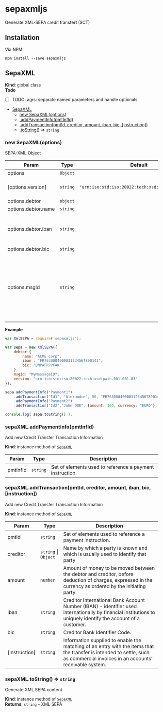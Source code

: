 # sepaxmljs
Generate XML-SEPA credit transfert (SCT)

## Installation
Via NPM

```
npm install --save sepaxmljs
```

<a name="SepaXML"></a>

## SepaXML
**Kind**: global class  
**Todo**

- [ ] TODO: agrs: separate named parameters and handle optionals


* [SepaXML](#SepaXML)
    * [new SepaXML(options)](#new_SepaXML_new)
    * [.addPaymentInfo(pmtInfId)](#SepaXML+addPaymentInfo)
    * [.addTransaction(pmtId, creditor, amount, iban, bic, [instruction])](#SepaXML+addTransaction)
    * [.toString()](#SepaXML+toString) ⇒ <code>string</code>

<a name="new_SepaXML_new"></a>

### new SepaXML(options)
SEPA-XML Object


| Param | Type | Default | Description |
| --- | --- | --- | --- |
| options | <code>Object</code> |  |  |
| [options.version] | <code>string</code> | <code>&quot;urn:iso:std:iso:20022:tech:xsd:pain.001.001.03&quot;</code> | xmlns: SEPA XML pain version |
| options.debtor | <code>object</code> |  | debtor |
| options.debtor.name | <code>string</code> |  | debtor's name |
| options.debtor.iban | <code>string</code> |  | debtor's International Bank Account Number (IBAN) |
| options.debtor.bic | <code>string</code> |  | debtor |
| options.msgId | <code>string</code> |  | Point to point reference, as assigned by the instructing party, and sent to the next party in the chain to unambiguously identify the message. |

**Example**  
```js
var XmlSEPA = require('sepaxmljs');

var sepa = new XmlSEPA({
    debtor:{
        name: "ACME Corp",
        iban : "FR7630004000031234567890143",
        bic: "BNPAFRPPFAK"
    },
    msgId: "MyMessageID",
    version: "urn:iso:std:iso:20022:tech:xsd:pain.001.001.03"
});

sepa.addPaymentInfo("Payment1")
    .addTransaction("Id1", "Alexandre", 50, "FR7630004000031234567890143", "BNPAFRPPXXX", "instruction1")
    .addPaymentInfo("Payment2")
    .addTransaction("Id2","John DOE", {amount: 100, currency: "EURO"}, "FR7630004000031234567890143", "BNPAFRPPXXX");

console.log( sepa.toString() );
```
<a name="SepaXML+addPaymentInfo"></a>

### sepaXML.addPaymentInfo(pmtInfId)
Add new Credit Transfer Transaction Information

**Kind**: instance method of [<code>SepaXML</code>](#SepaXML)  

| Param | Type | Description |
| --- | --- | --- |
| pmtInfId | <code>string</code> | Set of elements used to reference a payment instruction. |

<a name="SepaXML+addTransaction"></a>

### sepaXML.addTransaction(pmtId, creditor, amount, iban, bic, [instruction])
Add new Credit Transfer Transaction Information

**Kind**: instance method of [<code>SepaXML</code>](#SepaXML)  

| Param | Type | Description |
| --- | --- | --- |
| pmtId | <code>string</code> | Set of elements used to reference a payment instruction. |
| creditor | <code>string</code> \| <code>Object</code> | Name by which a party is known and which is usually used to identify that party |
| amount | <code>number</code> | Amount of money to be moved between the debtor and creditor, before deduction of charges, expressed in the currency as ordered by the initiating party. |
| iban | <code>string</code> | Creditor International Bank Account Number (IBAN) -  identifier used internationally by financial institutions to uniquely identify the account of a customer. |
| bic | <code>string</code> | Creditor Bank Identifier Code. |
| [instruction] | <code>string</code> | Information supplied to enable the matching of an entry with the items that the transfer is intended to settle, such as commercial invoices in an accounts' receivable system. |

<a name="SepaXML+toString"></a>

### sepaXML.toString() ⇒ <code>string</code>
Generate XML SEPA content

**Kind**: instance method of [<code>SepaXML</code>](#SepaXML)  
**Returns**: <code>string</code> - XML SEPA  

